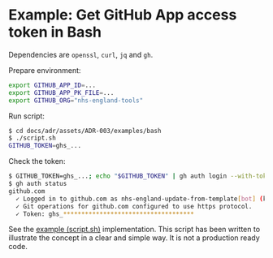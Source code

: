 # Example: Get GitHub App access token in Bash

Dependencies are `openssl`, `curl`, `jq` and `gh`.

Prepare environment:

```bash
export GITHUB_APP_ID=...
export GITHUB_APP_PK_FILE=...
export GITHUB_ORG="nhs-england-tools"
```

Run script:

```bash
$ cd docs/adr/assets/ADR-003/examples/bash
$ ./script.sh
GITHUB_TOKEN=ghs_...
```

Check the token:

```bash
$ GITHUB_TOKEN=ghs_...; echo "$GITHUB_TOKEN" | gh auth login --with-token
$ gh auth status
github.com
  ✓ Logged in to github.com as nhs-england-update-from-template[bot] (keyring)
  ✓ Git operations for github.com configured to use https protocol.
  ✓ Token: ghs_************************************
```

See the [example (script.sh)](./script.sh) implementation. This script has been written to illustrate the concept in a clear and simple way. It is not a production ready code.
